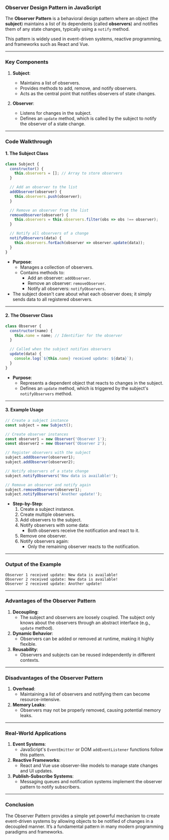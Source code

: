 ### **Observer Design Pattern in JavaScript**

The **Observer Pattern** is a behavioral design pattern where an object (the **subject**) maintains a list of its dependents (called **observers**) and notifies them of any state changes, typically using a `notify` method. 

This pattern is widely used in event-driven systems, reactive programming, and frameworks such as React and Vue.

---

### **Key Components**

1. **Subject**:
   - Maintains a list of observers.
   - Provides methods to add, remove, and notify observers.
   - Acts as the central point that notifies observers of state changes.

2. **Observer**:
   - Listens for changes in the subject.
   - Defines an `update` method, which is called by the subject to notify the observer of a state change.

---

### **Code Walkthrough**

#### **1. The Subject Class**
```javascript
class Subject {
  constructor() {
    this.observers = []; // Array to store observers
  }

  // Add an observer to the list
  addObserver(observer) {
    this.observers.push(observer);
  }

  // Remove an observer from the list
  removeObserver(observer) {
    this.observers = this.observers.filter(obs => obs !== observer);
  }

  // Notify all observers of a change
  notifyObservers(data) {
    this.observers.forEach(observer => observer.update(data));
  }
}
```
- **Purpose**:
  - Manages a collection of observers.
  - Contains methods to:
    - Add an observer: `addObserver`.
    - Remove an observer: `removeObserver`.
    - Notify all observers: `notifyObservers`.
- The subject doesn't care about what each observer does; it simply sends data to all registered observers.

---

#### **2. The Observer Class**
```javascript
class Observer {
  constructor(name) {
    this.name = name; // Identifier for the observer
  }

  // Called when the subject notifies observers
  update(data) {
    console.log(`${this.name} received update: ${data}`);
  }
}
```
- **Purpose**:
  - Represents a dependent object that reacts to changes in the subject.
  - Defines an `update` method, which is triggered by the subject's `notifyObservers` method.

---

#### **3. Example Usage**
```javascript
// Create a subject instance
const subject = new Subject();

// Create observer instances
const observer1 = new Observer('Observer 1');
const observer2 = new Observer('Observer 2');

// Register observers with the subject
subject.addObserver(observer1);
subject.addObserver(observer2);

// Notify observers of a state change
subject.notifyObservers('New data is available!');

// Remove an observer and notify again
subject.removeObserver(observer1);
subject.notifyObservers('Another update!');
```

- **Step-by-Step**:
  1. Create a subject instance.
  2. Create multiple observers.
  3. Add observers to the subject.
  4. Notify observers with some data:
     - Both observers receive the notification and react to it.
  5. Remove one observer.
  6. Notify observers again:
     - Only the remaining observer reacts to the notification.

---

### **Output of the Example**
```
Observer 1 received update: New data is available!
Observer 2 received update: New data is available!
Observer 2 received update: Another update!
```

---

### **Advantages of the Observer Pattern**
1. **Decoupling**:
   - The subject and observers are loosely coupled. The subject only knows about the observers through an abstract interface (e.g., `update` method).
2. **Dynamic Behavior**:
   - Observers can be added or removed at runtime, making it highly flexible.
3. **Reusability**:
   - Observers and subjects can be reused independently in different contexts.

---

### **Disadvantages of the Observer Pattern**
1. **Overhead**:
   - Maintaining a list of observers and notifying them can become resource-intensive.
2. **Memory Leaks**:
   - Observers may not be properly removed, causing potential memory leaks.

---

### **Real-World Applications**
1. **Event Systems**:
   - JavaScript's `EventEmitter` or DOM `addEventListener` functions follow this pattern.
2. **Reactive Frameworks**:
   - React and Vue use observer-like models to manage state changes and UI updates.
3. **Publish-Subscribe Systems**:
   - Messaging queues and notification systems implement the observer pattern to notify subscribers.

---

### **Conclusion**
The Observer Pattern provides a simple yet powerful mechanism to create event-driven systems by allowing objects to be notified of changes in a decoupled manner. It’s a fundamental pattern in many modern programming paradigms and frameworks.